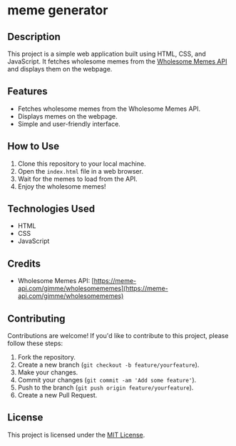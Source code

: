 # meme generator

## Description
This project is a simple web application built using HTML, CSS, and JavaScript. It fetches wholesome memes from the [Wholesome Memes API](https://meme-api.com/gimme/wholesomememes) and displays them on the webpage.

## Features
- Fetches wholesome memes from the Wholesome Memes API.
- Displays memes on the webpage.
- Simple and user-friendly interface.

## How to Use
1. Clone this repository to your local machine.
2. Open the `index.html` file in a web browser.
3. Wait for the memes to load from the API.
4. Enjoy the wholesome memes!

## Technologies Used
- HTML
- CSS
- JavaScript

## Credits
- Wholesome Memes API: [https://meme-api.com/gimme/wholesomememes](https://meme-api.com/gimme/wholesomememes)

## Contributing
Contributions are welcome! If you'd like to contribute to this project, please follow these steps:
1. Fork the repository.
2. Create a new branch (`git checkout -b feature/yourfeature`).
3. Make your changes.
4. Commit your changes (`git commit -am 'Add some feature'`).
5. Push to the branch (`git push origin feature/yourfeature`).
6. Create a new Pull Request.

## License
This project is licensed under the [MIT License](LICENSE).

